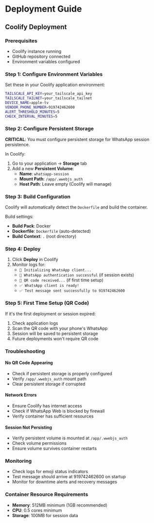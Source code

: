 # Deployment Guide

## Coolify Deployment

### Prerequisites
- Coolify instance running
- GitHub repository connected
- Environment variables configured

### Step 1: Configure Environment Variables
Set these in your Coolify application environment:

```bash
TAILSCALE_API_KEY=your_tailscale_api_key
TAILSCALE_TAILNET=your_tailscale_tailnet
DEVICE_NAME=apple-tv
VENDOR_PHONE_NUMBER=919742462600
ALERT_THRESHOLD_MINUTES=5
CHECK_INTERVAL_MINUTES=5
```

### Step 2: Configure Persistent Storage
**CRITICAL**: You must configure persistent storage for WhatsApp session persistence.

In Coolify:
1. Go to your application → **Storage** tab
2. Add a new **Persistent Volume**:
   - **Name**: `whatsapp-session`
   - **Mount Path**: `/app/.wwebjs_auth`
   - **Host Path**: Leave empty (Coolify will manage)

### Step 3: Build Configuration
Coolify will automatically detect the `Dockerfile` and build the container.

Build settings:
- **Build Pack**: Docker
- **Dockerfile**: `Dockerfile` (auto-detected)
- **Build Context**: `.` (root directory)

### Step 4: Deploy
1. Click **Deploy** in Coolify
2. Monitor logs for:
   - `🔄 Initializing WhatsApp client...`
   - `🔐 WhatsApp authentication successful` (if session exists)
   - `📱 QR code received...` (if first time setup)
   - `✅ WhatsApp client is ready!`
   - `✅ Test message sent successfully to 919742462600`

### Step 5: First Time Setup (QR Code)
If it's the first deployment or session expired:
1. Check application logs
2. Scan the QR code with your phone's WhatsApp
3. Session will be saved to persistent storage
4. Future deployments won't require QR code

### Troubleshooting

#### No QR Code Appearing
- Check if persistent storage is properly configured
- Verify `/app/.wwebjs_auth` mount path
- Clear persistent storage if corrupted

#### Network Errors
- Ensure Coolify has internet access
- Check if WhatsApp Web is blocked by firewall
- Verify container has sufficient resources

#### Session Not Persisting
- Verify persistent volume is mounted at `/app/.wwebjs_auth`
- Check volume permissions
- Ensure volume survives container restarts

### Monitoring
- Check logs for emoji status indicators
- Test message should arrive at 919742462600 on startup
- Monitor for downtime alerts and recovery messages

### Container Resource Requirements
- **Memory**: 512MB minimum (1GB recommended)
- **CPU**: 0.5 cores minimum
- **Storage**: 100MB for session data